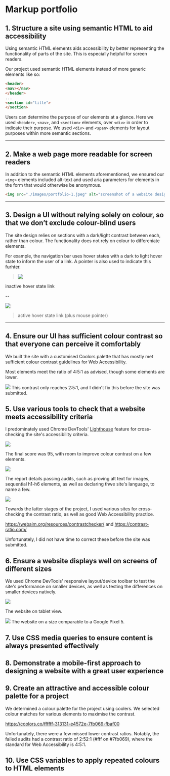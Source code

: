# Markup portfolio

## 1. Structure a site using semantic HTML to aid accessibility

Using semantic HTML elements aids accessibility by better representing the functionality of parts of the site. This is especially helpful for screen readers. 

Our project used semantic HTML elements instead of more generic elements like so:

```html
<header>
<nav></nav>
</header>
...
<section id="title">
</section>
```

Users can determine the purpose of our elements at a glance. Here we used `<header>`, `<nav>`, and `<section>` elements, over `<div>` in order to indicate their purpose. We used `<div>` and `<span>` elements for layout purposes within more semantic sections.

---

## 2. Make a web page more readable for screen readers

In addition to the semantic HTML elements aforementioned, we ensured our `<img>` elements included alt-text and used aria parameters for elements in the form that would otherwise be anonymous. 

```html
<img src="./images/portfolio-1.jpeg" alt="screenshot of a website design of two large rows, spanning the full width of its page" />
```

---

## 3. Design a UI without relying solely on colour, so that we don’t exclude colour-blind users

The site design relies on sections with a dark/light contrast between each, rather than colour. The functionality does not rely on colour to differeniate elements. 

For example, the navigation bar uses hover states with a dark to light hover state to inform the user of a link. A pointer is also used to indicate this furhter. 


>![](https://i.imgur.com/t1cjITo.png)

inactive hover state link

--

![](https://i.imgur.com/0meEn0i.png)

> active hover state link (plus mouse pointer)

---

## 4. Ensure our UI has sufficient colour contrast so that everyone can perceive it comfortably

We built the site with a customised Coolors palette that has mostly met sufficient colour contrast guidelines for Web Accessibility. 

Most elements meet the ratio of 4:5:1 as advised, though some elements are lower. 

![](https://i.imgur.com/n2bvEMh.png)
This contrast only reaches 2:5:1, and I didn't fix this before the site was submitted. 



## 5. Use various tools to check that a website meets accessibility criteria

I predominately used Chrome DevTools' [Lighthouse](https://developer.chrome.com/docs/lighthouse/overview/#:~:text=It%20has%20audits%20for%20performance,how%20well%20the%20page%20did.) feature for cross-checking the site's accessibility criteria. 

![](https://i.imgur.com/gAaquAw.png)


The final score was 95, with room to improve colour contrast on a few elements. 

![](https://i.imgur.com/Pb0qzqr.png)

The report details passing audits, such as proving alt text for images, sequential h1-h6 elements, as well as declaring thwe site's language, to name a few. 

![](https://i.imgur.com/6Cx4LeW.png)


Towards the latter stages of the project, I used various sites for cross-checking the contrast ratio, as well as good Web Accessibility practice. 

https://webaim.org/resources/contrastchecker/
and
https://contrast-ratio.com/

Unfortunately, I did not have time to correct these before the site was submitted. 

## 6. Ensure a website displays well on screens of different sizes

We used Chrome DevTools' responsive layout/device toolbar to test the site's performance on smaller devices, as well as testing the differences on smaller devices natively. 

![](https://i.imgur.com/JTQHHtm.png)

The website on tablet view.

![](https://i.imgur.com/b5EAGGK.png)
The website on a size comparable to a Google Pixel 5. 


## 7. Use CSS media queries to ensure content is always presented effectively

## 8. Demonstrate a mobile-first approach to designing a website with a great user experience

## 9. Create an attractive and accessible colour palette for a project

We determined a colour palette for the project using coolers. We selected colour matches for various elements to maximise the contrast. 

https://coolors.co/ffffff-313131-e4572e-7fb069-fbaf00

Unfortunately, there were a few missed lower contrast ratios. Notably, the failed audits had a contrast ratio of 2:52:1 (#fff on #7fb069), where the standard for Web Accessibility is 4:5:1.  

## 10. Use CSS variables to apply repeated colours to HTML elements
